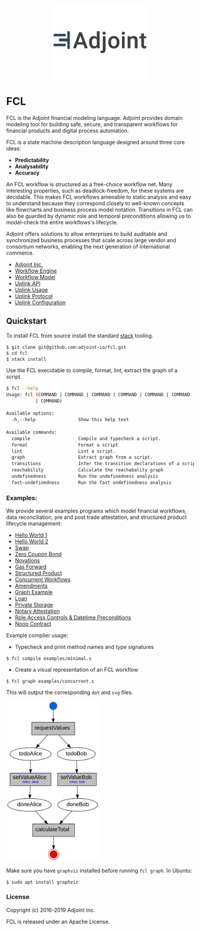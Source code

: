 <p align="center">
<a href="https://www.adjoint.io">
  <img width="250" src="./assets/fcl.png" alt="Adjoint Logo" />
</a>
</p>

FCL
===

FCL is the Adjoint financial modeling language. Adjoint provides domain modeling
tool for building safe, secure, and transparent workflows for financial products
and digital process automation.

FCL is a state machine description language designed around three core ideas:

* **Predictability**
* **Analysability**
* **Accuracy**

An FCL workflow is structured as a free-choice workflow net. Many interesting
properties, such as deadlock-freedom, for these systems are decidable. This
makes FCL workflows amenable to static analysis and easy to understand because
they correspond closely to well-known concepts like flowcharts and business
process model notation. Transitions in FCL can also be guarded by dynamic role
and temporal preconditions allowing us to model-check the entire workflows's
lifecycle.

Adjoint offers solutions to allow enterprises to build auditable and
synchronized business processes that scale across large vendor and consortium
networks, enabling the next generation of international commerce.

* [Adjoint Inc.](https://www.adjoint.io)
* [Workflow Engine](http://dev.adjoint.io/fcl_lang.html)
* [Workflow Model](http://dev.adjoint.io/fcl.html)
* [Uplink API](http://dev.adjoint.io/api.html)
* [Uplink Usage](http://dev.adjoint.io/uplink_usage.html)
* [Uplink Protocol](http://dev.adjoint.io/uplink_proto.html)
* [Uplink Configuration](http://dev.adjoint.io/uplink_config.html)

Quickstart
----------

To install FCL from source install the standard
[stack](https://docs.haskellstack.org/en/stable/README/) tooling.

```
$ git clone git@github.com:adjoint-io/fcl.git
$ cd fcl
$ stack install
```

Use the FCL executable to compile, format, lint, extract the graph of a script.

```bash
$ fcl --help
Usage: fcl (COMMAND | COMMAND | COMMAND | COMMAND | COMMAND | COMMAND | COMMAND
           | COMMAND)

Available options:
  -h,--help                Show this help text

Available commands:
  compile                  Compile and typecheck a script.
  format                   Format a script
  lint                     Lint a script.
  graph                    Extract graph from a script.
  transitions              Infer the transition declarations of a script.
  reachability             Calculate the reachabality graph
  undefinedness            Run the undefinedness analysis
  fast-undefinedness       Run the fast undefinedness analysis
```

### Examples:

We provide several examples programs which model financial workflows, data
reconciliation, pre and post trade attestation, and structured product lifecycle
management:

* [Hello World 1](examples/minimal.s)
* [Hello World 2](examples/simple.s)
* [Swap](examples/swap.s)
* [Zero Coupon Bond](examples/zcb.s)
* [Novations](examples/novation.s)
* [Gas Forward](examples/gas-forward.s)
* [Structured Product](examples/product.s)
* [Concurrent Workflows](examples/concurrent.s)
* [Amendments](examples/amendment.s)
* [Graph Example](examples/graph.s)
* [Loan](examples/loan_contract.s)
* [Private Storage](examples/locals.s)
* [Notary Attestation](examples/notary.s)
* [Role Access Controls & Datetime Preconditions](examples/preconditions.s)
* [Noop Contract](examples/single.s)

Example compiler usage:

- Typecheck and print method names and type signatures

```
$ fcl compile examples/minimal.s
```

- Create a visual representation of an FCL workflow

```
$ fcl graph examples/concurrent.s
```

This will output the corresponding `dot` and `svg` files.

<p>
  <img src="assets/concurrent.svg" width="250"/>
</p>


Make sure you have `graphviz` installed before running `fcl graph`. In Ubuntu:
```
$ sudo apt install graphviz
```

### License

Copyright (c) 2016-2019 Adjoint Inc.

FCL is released under an Apache License.
